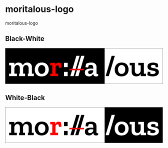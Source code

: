 # moritalous-logo
moritalous-logo

## Black-White

![Black-White](img/moritalous-logo-blackwhite.png)

## White-Black

![White-Black](img/moritalous-logo-whiteblack.png)
